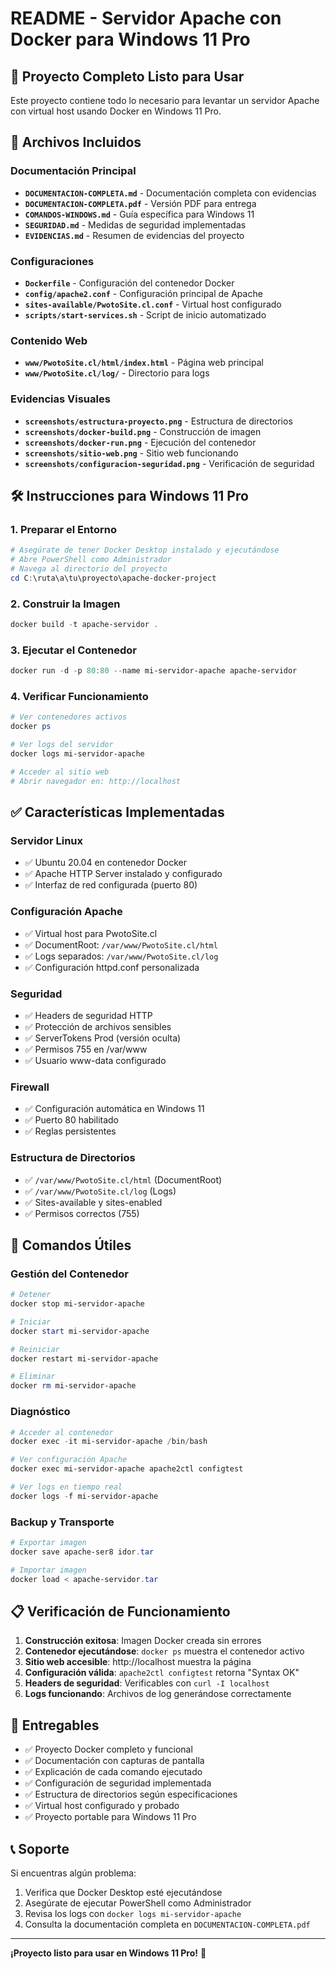 # README - Servidor Apache con Docker para Windows 11 Pro

## 🚀 Proyecto Completo Listo para Usar

Este proyecto contiene todo lo necesario para levantar un servidor Apache con virtual host usando Docker en Windows 11 Pro.

## 📁 Archivos Incluidos

### Documentación Principal
- **`DOCUMENTACION-COMPLETA.md`** - Documentación completa con evidencias
- **`DOCUMENTACION-COMPLETA.pdf`** - Versión PDF para entrega
- **`COMANDOS-WINDOWS.md`** - Guía específica para Windows 11
- **`SEGURIDAD.md`** - Medidas de seguridad implementadas
- **`EVIDENCIAS.md`** - Resumen de evidencias del proyecto

### Configuraciones
- **`Dockerfile`** - Configuración del contenedor Docker
- **`config/apache2.conf`** - Configuración principal de Apache
- **`sites-available/PwotoSite.cl.conf`** - Virtual host configurado
- **`scripts/start-services.sh`** - Script de inicio automatizado

### Contenido Web
- **`www/PwotoSite.cl/html/index.html`** - Página web principal
- **`www/PwotoSite.cl/log/`** - Directorio para logs

### Evidencias Visuales
- **`screenshots/estructura-proyecto.png`** - Estructura de directorios
- **`screenshots/docker-build.png`** - Construcción de imagen
- **`screenshots/docker-run.png`** - Ejecución del contenedor
- **`screenshots/sitio-web.png`** - Sitio web funcionando
- **`screenshots/configuracion-seguridad.png`** - Verificación de seguridad

## 🛠️ Instrucciones para Windows 11 Pro

### 1. Preparar el Entorno
```powershell
# Asegúrate de tener Docker Desktop instalado y ejecutándose
# Abre PowerShell como Administrador
# Navega al directorio del proyecto
cd C:\ruta\a\tu\proyecto\apache-docker-project
```

### 2. Construir la Imagen
```powershell
docker build -t apache-servidor .
```

### 3. Ejecutar el Contenedor
```powershell
docker run -d -p 80:80 --name mi-servidor-apache apache-servidor
```

### 4. Verificar Funcionamiento
```powershell
# Ver contenedores activos
docker ps

# Ver logs del servidor
docker logs mi-servidor-apache

# Acceder al sitio web
# Abrir navegador en: http://localhost
```

## ✅ Características Implementadas

### Servidor Linux
- ✅ Ubuntu 20.04 en contenedor Docker
- ✅ Apache HTTP Server instalado y configurado
- ✅ Interfaz de red configurada (puerto 80)

### Configuración Apache
- ✅ Virtual host para PwotoSite.cl
- ✅ DocumentRoot: `/var/www/PwotoSite.cl/html`
- ✅ Logs separados: `/var/www/PwotoSite.cl/log`
- ✅ Configuración httpd.conf personalizada

### Seguridad
- ✅ Headers de seguridad HTTP
- ✅ Protección de archivos sensibles
- ✅ ServerTokens Prod (versión oculta)
- ✅ Permisos 755 en /var/www
- ✅ Usuario www-data configurado

### Firewall
- ✅ Configuración automática en Windows 11
- ✅ Puerto 80 habilitado
- ✅ Reglas persistentes

### Estructura de Directorios
- ✅ `/var/www/PwotoSite.cl/html` (DocumentRoot)
- ✅ `/var/www/PwotoSite.cl/log` (Logs)
- ✅ Sites-available y sites-enabled
- ✅ Permisos correctos (755)

## 🔧 Comandos Útiles

### Gestión del Contenedor
```powershell
# Detener
docker stop mi-servidor-apache

# Iniciar
docker start mi-servidor-apache

# Reiniciar
docker restart mi-servidor-apache

# Eliminar
docker rm mi-servidor-apache
```

### Diagnóstico
```powershell
# Acceder al contenedor
docker exec -it mi-servidor-apache /bin/bash

# Ver configuración Apache
docker exec mi-servidor-apache apache2ctl configtest

# Ver logs en tiempo real
docker logs -f mi-servidor-apache
```

### Backup y Transporte
```powershell
# Exportar imagen
docker save apache-ser8 idor.tar

# Importar imagen
docker load < apache-servidor.tar
```

## 📋 Verificación de Funcionamiento

1. **Construcción exitosa**: Imagen Docker creada sin errores
2. **Contenedor ejecutándose**: `docker ps` muestra el contenedor activo
3. **Sitio web accesible**: http://localhost muestra la página
4. **Configuración válida**: `apache2ctl configtest` retorna "Syntax OK"
5. **Headers de seguridad**: Verificables con `curl -I localhost`
6. **Logs funcionando**: Archivos de log generándose correctamente

## 🎯 Entregables

- ✅ Proyecto Docker completo y funcional
- ✅ Documentación con capturas de pantalla
- ✅ Explicación de cada comando ejecutado
- ✅ Configuración de seguridad implementada
- ✅ Estructura de directorios según especificaciones
- ✅ Virtual host configurado y probado
- ✅ Proyecto portable para Windows 11 Pro

## 📞 Soporte

Si encuentras algún problema:

1. Verifica que Docker Desktop esté ejecutándose
2. Asegúrate de ejecutar PowerShell como Administrador
3. Revisa los logs con `docker logs mi-servidor-apache`
4. Consulta la documentación completa en `DOCUMENTACION-COMPLETA.pdf`

---

**¡Proyecto listo para usar en Windows 11 Pro!** 🎉

